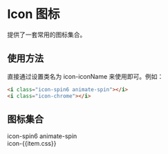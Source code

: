<script setup>
import {onMounted} from "vue"
import configs from "../components/ea-icon/config.json"

onMounted(() => {
    import("../components/ea-ui-base-style.scss")
    import("../components/ea-icon/index.scss")
})
</script>

# Icon 图标

提供了一套常用的图标集合。

## 使用方法

直接通过设置类名为 icon-iconName 来使用即可。例如：

<i class="icon-spin6 animate-spin"></i>
<i class="icon-chrome"></i>

```html
<i class="icon-spin6 animate-spin"></i>
<i class="icon-chrome"></i>
```

## 图标集合

<div class="main-icon-wrap">
    <section>
        <i class="icon-spin6 animate-spin"></i>
        <span>icon-spin6 animate-spin</span>
    </section>
    <section v-for="(item, index) in configs.glyphs">
        <i :class="'icon-' + item.css"></i>
        <span>icon-{{item.css}}</span>
    </section>
</div>
